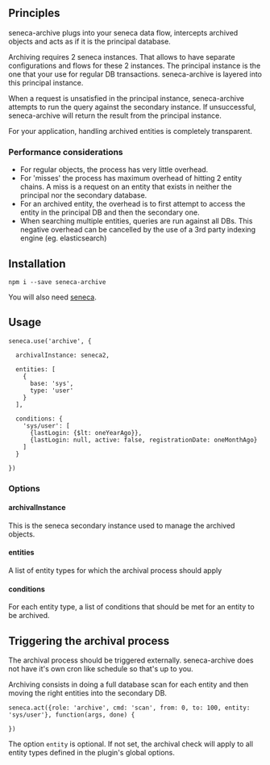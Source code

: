 
Principles
----------

seneca-archive plugs into your seneca data flow, intercepts archived objects and acts as if it is the principal database.

Archiving requires 2 seneca instances. That allows to have separate configurations and flows for these 2 instances.
The principal instance is the one that your use for regular DB transactions. seneca-archive is layered into this principal
instance.

When a request is unsatisfied in the principal instance, seneca-archive attempts to run the query against the secondary
instance. If unsuccessful, seneca-archive will return the result from the principal instance.

For your application, handling archived entities is completely transparent.

### Performance considerations

- For regular objects, the process has very little overhead.
- For 'misses' the process has maximum overhead of hitting 2 entity chains. A miss is a request on an entity that exists in
neither the principal nor the secondary database.
- For an archived entity, the overhead is to first attempt to access the entity in the principal DB and then the secondary
one.
- When searching multiple entities, queries are run against all DBs. This negative overhead can be cancelled by the use of a
3rd party indexing engine (eg. elasticsearch)


Installation
------------

    npm i --save seneca-archive

You will also need [seneca](https://github.com/rjrodger/seneca).


Usage
-----

    seneca.use('archive', {

      archivalInstance: seneca2,

      entities: [
        {
          base: 'sys',
          type: 'user'
        }
      ],

      conditions: {
        'sys/user': [
          {lastLogin: {$lt: oneYearAgo}},
          {lastLogin: null, active: false, registrationDate: oneMonthAgo}
        ]
      }

    })

### Options

#### archivalInstance

This is the seneca secondary instance used to manage the archived objects.

#### entities

A list of entity types for which the archival process should apply

#### conditions

For each entity type, a list of conditions that should be met for an entity to be archived.

Triggering the archival process
-------------------------------

The archival process should be triggered externally. seneca-archive does not have it's own cron like schedule so that's up to you.

Archiving consists in doing a full database scan for each entity and then moving the right entities into the secondary DB.

    seneca.act({role: 'archive', cmd: 'scan', from: 0, to: 100, entity: 'sys/user'}, function(args, done) {

    })

The option ```entity``` is optional. If not set, the archival check will apply to all entity types defined in the plugin's global
options.
